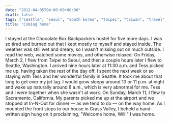 ```yaml
---
date: "2012-04-05T04:00:00+00:00"
draft: false
tags: ["seattle", "seoul", "south korea", "taipei", "taiwan", "travel", "usa", "sacramento", "grass valley"]
title: "Coming home"
---
```

I stayed at the Chocolate Box Backpackers hostel for five more days. I was so tired and burned out that I kept mostly to myself and stayed inside. The weather was still wet and dreary, so I wasn't missing out on much outside. I read the web, watched some movies, and otherwise relaxed. On Friday, March 2, I flew from Taipei to Seoul, and then a couple hours later I flew to Seattle, Washington. I arrived nine hours later at 11:30 a.m. and Tess picked me up, having taken the rest of the day off. I spent the next week or so staying with Tess and her wonderful family in Seattle. It took me about that long to get over my jet lag. I would grow sleepy around 10 or 11 p.m. at night and wake up naturally around 8 a.m., which is very abnormal for me. Tess and I were together when she wasn't at work. On Sunday, March 11, I flew to Sacramento, California. My parents picked me up at the airport and we stopped at In-N-Out for dinner — as we tend to do — on the way home. As I mounted the front steps to our house in Grass Valley, I beheld a hand-written sign hung on it proclaiming, "Welcome home, Will!" I was home.

